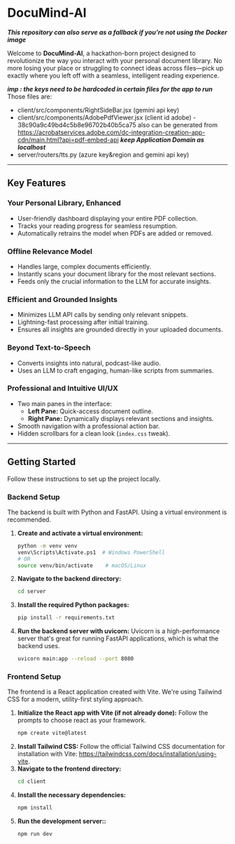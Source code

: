 # DocuMind-AI

***This repository can also serve as a fallback if you’re not using the Docker image***

Welcome to **DocuMind-AI**, a hackathon-born project designed to revolutionize the way you interact with your personal document library. No more losing your place or struggling to connect ideas across files—pick up exactly where you left off with a seamless, intelligent reading experience.

***imp : the keys need to be hardcoded in certain files for the app to run***
Those files are:
- client/src/components/RightSideBar.jsx (gemini api key)
- client/src/components/AdobePdfViewer.jsx (client id adobe) - 38c90a9c49bd4c5b8e96702b40b5ca75
also can be generated from https://acrobatservices.adobe.com/dc-integration-creation-app-cdn/main.html?api=pdf-embed-api ***keep Application Domain as localhost***
- server/routers/tts.py (azure key&region and gemini api key)

---

## Key Features

### Your Personal Library, Enhanced
- User-friendly dashboard displaying your entire PDF collection.
- Tracks your reading progress for seamless resumption.
- Automatically retrains the model when PDFs are added or removed.

### Offline Relevance Model
- Handles large, complex documents efficiently.
- Instantly scans your document library for the most relevant sections.
- Feeds only the crucial information to the LLM for accurate insights.

### Efficient and Grounded Insights
- Minimizes LLM API calls by sending only relevant snippets.
- Lightning-fast processing after initial training.
- Ensures all insights are grounded directly in your uploaded documents.

### Beyond Text-to-Speech
- Converts insights into natural, podcast-like audio.
- Uses an LLM to craft engaging, human-like scripts from summaries.

### Professional and Intuitive UI/UX
- Two main panes in the interface:
  - **Left Pane:** Quick-access document outline.
  - **Right Pane:** Dynamically displays relevant sections and insights.
- Smooth navigation with a professional action bar.
- Hidden scrollbars for a clean look (`index.css` tweak).

---

## Getting Started

Follow these instructions to set up the project locally.

### Backend Setup
The backend is built with Python and FastAPI. Using a virtual environment is recommended.

1. **Create and activate a virtual environment:**
   ```bash
   python -m venv venv
   venv\Scripts\Activate.ps1  # Windows PowerShell
   # OR
   source venv/bin/activate    # macOS/Linux 
2. **Navigate to the backend directory:**
   ```bash
   cd server
2. **Install the required Python packages:**
   ```bash
   pip install -r requirements.txt
2. **Run the backend server with uvicorn:**
Uvicorn is a high-performance server that's great for running FastAPI applications, which is what the backend uses.
   ```bash
   uvicorn main:app --reload --port 8080

### Frontend Setup
The frontend is a React application created with Vite. We're using Tailwind CSS for a modern, utility-first styling approach.

1. **Initialize the React app with Vite (if not already done):**
   Follow the prompts to choose react as your framework.
   ```bash
   npm create vite@latest
3. **Install Tailwind CSS:**
   Follow the official Tailwind CSS documentation for installation with Vite: https://tailwindcss.com/docs/installation/using-vite.
4. **Navigate to the frontend directory:**
   ```bash
   cd client
2. **Install the necessary dependencies:**
   ```bash
   npm install
2. **Run the development server::**
   ```bash
   npm run dev

